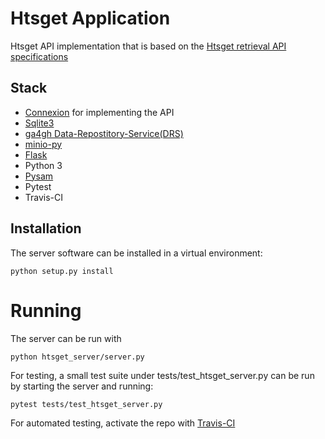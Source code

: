 # Htsget Application

Htsget API implementation that is based on the [Htsget retrieval API specifications](http://samtools.github.io/hts-specs/htsget.html)

## Stack
- [Connexion](https://github.com/zalando/connexion) for implementing the API
- [Sqlite3](https://www.sqlite.org/index.html)
- [ga4gh Data-Repostitory-Service(DRS)](https://github.com/ga4gh/data-repository-service-schemas)
- [minio-py](https://github.com/minio/minio-py)
- [Flask](http://flask.pocoo.org/)
- Python 3
- [Pysam](https://pysam.readthedocs.io/en/latest/api.html)
- Pytest
- Travis-CI

## Installation
The server software can be installed in a virtual environment:
```
python setup.py install
```

# Running
The server can be run with 
```
python htsget_server/server.py
```
For testing, a small test suite under tests/test_htsget_server.py can be run by starting the server and running:
```
pytest tests/test_htsget_server.py
```
For automated testing, activate the repo with [Travis-CI](https://travis-ci.com/getting_started)